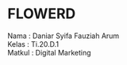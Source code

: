 # FLOWERD

Nama : Daniar Syifa Fauziah Arum 
<br>
Kelas : Ti.20.D.1
<br>
Matkul : Digital Marketing
